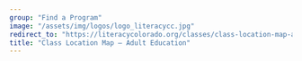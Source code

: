 ```yaml
---
group: "Find a Program"
image: "/assets/img/logos/logo_literacycc.jpg"
redirect_to: "https://literacycolorado.org/classes/class-location-map-adult-education/"
title: "Class Location Map – Adult Education"
---
```

